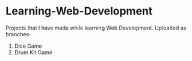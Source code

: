 # Learning-Web-Development
Projects that I have made while learning Web Development.
Uploaded as branches-
1. Dice Game
2. Drum Kit Game
